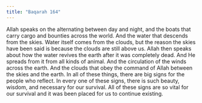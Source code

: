 ```yaml
---
title: "Baqarah 164"
---
```

Allah speaks on the alternating between day and night, and the boats that carry cargo and bounties across the world. And the water that descends from the skies. Water itself comes from the clouds, but the reason the skies have been said is because the clouds are still above us. Allah then speaks about how the water revives the earth after it was completely dead. And He spreads from it from all kinds of animal. And the circulation of the winds across the earth. And the clouds that obey the command of Allah between the skies and the earth. In all of these things, there are big signs for the people who reflect. In every one of these signs, there is such beauty, wisdom, and necessary for our survival. All of these signs are so vital for our survival and it was been placed for us to continue existing.